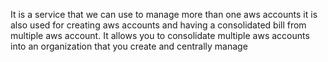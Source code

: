 It is a service that we can use to manage more than one aws accounts it is also used for creating aws accounts and having a consolidated bill from multiple aws account.
It allows you to consolidate multiple aws accounts into an organization that you create and centrally manage 